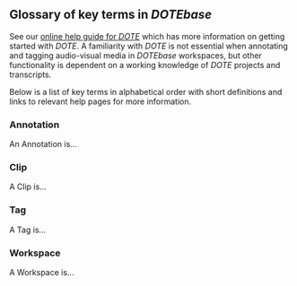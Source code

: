 ## Glossary of key terms in _DOTEbase_

See our [online help guide for _DOTE_](https://bigsoftvideo.github.io/DOTE/) which has more information on getting started with _DOTE_.
A familiarity with _DOTE_ is not essential when annotating and tagging audio-visual media in _DOTEbase_ workspaces, but other functionality is dependent on a working knowledge of _DOTE_ projects and transcripts.

Below is a list of key terms in alphabetical order with short definitions and links to relevant help pages for more information.

### Annotation <a id='annotation'></a>

An Annotation is...

### Clip <a id='clip'></a>

A Clip is...

### Tag <a id='tag'></a>

A Tag is...

### Workspace  <a id='workspace'></a>

A Workspace is...
